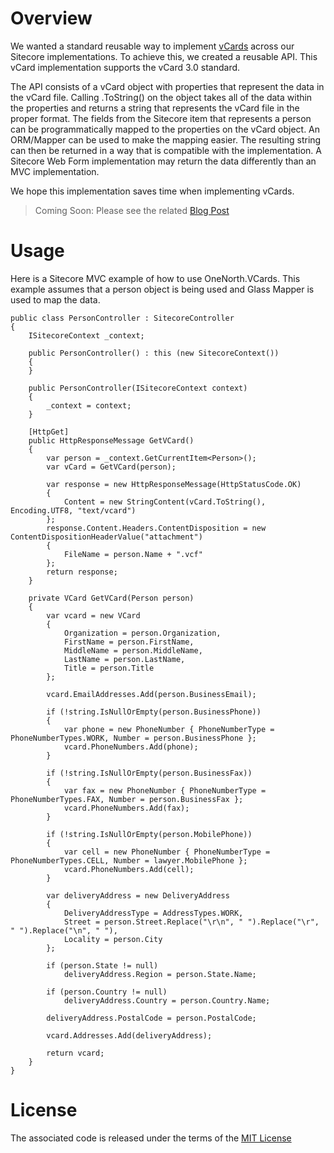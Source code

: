 # Overview
We wanted a standard reusable way to implement [vCards](http://en.wikipedia.org/wiki/VCard) across our Sitecore implementations.  To achieve this, we created a reusable API.  This vCard implementation supports the vCard 3.0 standard.

The API consists of a vCard object with properties that represent the data in the vCard file.  Calling .ToString() on the object takes all of the data within the properties and returns a string that represents the vCard file in the proper format.  The fields from the Sitecore item that represents a person can be programmatically mapped to the properties on the vCard object.  An ORM/Mapper can be used to make the mapping easier.   The resulting string can then be returned in a way that is compatible with the implementation.  A Sitecore Web Form implementation may return the data differently than an MVC implementation.

We hope this implementation saves time when implementing vCards.

> Coming Soon: Please see the related [Blog Post](http://www.onenorth.com/blog/post/sitecore-vcards)

# Usage
Here is a Sitecore MVC example of how to use OneNorth.VCards.  This example assumes that a person object is being used and Glass Mapper is used to map the data.

    public class PersonController : SitecoreController
    {
	    ISitecoreContext _context;

		public PersonController() : this (new SitecoreContext())
		{
		}

		public PersonController(ISitecoreContext context)
		{
			_context = context;
		}
		
		[HttpGet]
	    public HttpResponseMessage GetVCard()
	    {
	        var person = _context.GetCurrentItem<Person>();
	        var vCard = GetVCard(person);
	
	        var response = new HttpResponseMessage(HttpStatusCode.OK)
	        {
	            Content = new StringContent(vCard.ToString(), Encoding.UTF8, "text/vcard")
	        };
	        response.Content.Headers.ContentDisposition = new ContentDispositionHeaderValue("attachment")
	        {
	            FileName = person.Name + ".vcf"
	        };
	        return response;
	    }
	    
		private VCard GetVCard(Person person)
	    {
	        var vcard = new VCard
	        {
	            Organization = person.Organization,
	            FirstName = person.FirstName,
	            MiddleName = person.MiddleName,
	            LastName = person.LastName,
	            Title = person.Title
	        };
	
	        vcard.EmailAddresses.Add(person.BusinessEmail);
	
	        if (!string.IsNullOrEmpty(person.BusinessPhone))
	        {
	            var phone = new PhoneNumber { PhoneNumberType = PhoneNumberTypes.WORK, Number = person.BusinessPhone };
	            vcard.PhoneNumbers.Add(phone);
	        }
	
	        if (!string.IsNullOrEmpty(person.BusinessFax))
	        {
	            var fax = new PhoneNumber { PhoneNumberType = PhoneNumberTypes.FAX, Number = person.BusinessFax };
	            vcard.PhoneNumbers.Add(fax);
	        }
	        
	        if (!string.IsNullOrEmpty(person.MobilePhone))
	        {
	            var cell = new PhoneNumber { PhoneNumberType = PhoneNumberTypes.CELL, Number = lawyer.MobilePhone };
	            vcard.PhoneNumbers.Add(cell);
	        }
	  
	        var deliveryAddress = new DeliveryAddress
	        {
	            DeliveryAddressType = AddressTypes.WORK,
	            Street = person.Street.Replace("\r\n", " ").Replace("\r", " ").Replace("\n", " "),
	            Locality = person.City
	        };
	
	        if (person.State != null)
	            deliveryAddress.Region = person.State.Name;
	
	        if (person.Country != null)
	            deliveryAddress.Country = person.Country.Name;
	
	        deliveryAddress.PostalCode = person.PostalCode;
	
	        vcard.Addresses.Add(deliveryAddress);
	        
	        return vcard;
	    }
	}
        
    
# License

The associated code is released under the terms of the [MIT License](http://onenorth.mit-license.org/)
